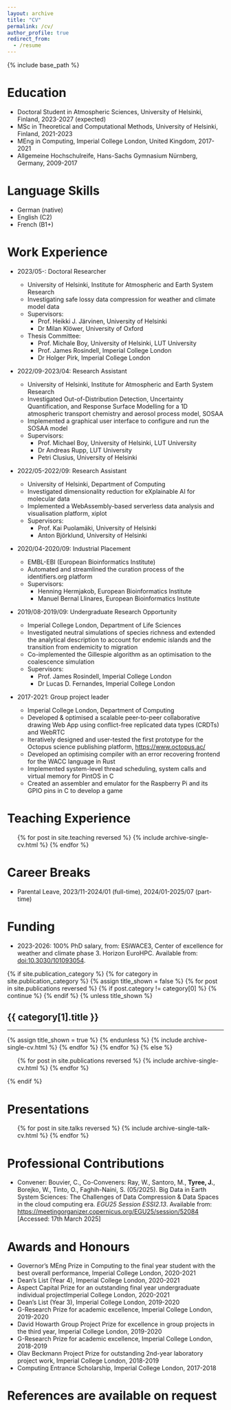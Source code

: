 ```yaml
---
layout: archive
title: "CV"
permalink: /cv/
author_profile: true
redirect_from:
  - /resume
---
```


{% include base_path %}

Education
======
* Doctoral Student in Atmospheric Sciences, University of Helsinki, Finland, 2023-2027 (expected)
* MSc in Theoretical and Computational Methods, University of Helsinki, Finland, 2021-2023
* MEng in Computing, Imperial College London, United Kingdom, 2017-2021
* Allgemeine Hochschulreife, Hans-Sachs Gymnasium Nürnberg, Germany, 2009-2017

Language Skills
=====
* German (native)
* English (C2)
* French (B1+)

Work Experience
======
* 2023/05-: Doctoral Researcher
  * University of Helsinki, Institute for Atmospheric and Earth System Research
  * Investigating safe lossy data compression for weather and climate model data
  * Supervisors:
    * Prof. Heikki J. Järvinen, University of Helsinki
    * Dr Milan Klöwer, University of Oxford
  * Thesis Committee:
    * Prof. Michale Boy, University of Helsinki, LUT University
    * Prof. James Rosindell, Imperial College London
    * Dr Holger Pirk, Imperial College London

* 2022/09-2023/04: Research Assistant
  * University of Helsinki, Institute for Atmospheric and Earth System Research
  * Investigated Out-of-Distribution Detection, Uncertainty Quantification, and Response Surface Modelling for a 1D atmospheric transport chemistry and aerosol process model, SOSAA
  * Implemented a graphical user interface to configure and run the SOSAA model
  * Supervisors:
    * Prof. Michael Boy, University of Helsinki, LUT University
    * Dr Andreas Rupp, LUT University
    * Petri Clusius, University of Helsinki

* 2022/05-2022/09: Research Assistant
  * University of Helsinki, Department of Computing
  * Investigated dimensionality reduction for eXplainable AI for molecular data
  * Implemented a WebAssembly-based serverless data analysis and visualisation platform, xiplot
  * Supervisors:
    * Prof. Kai Puolamäki, University of Helsinki
    * Anton Björklund, University of Helsinki

* 2020/04-2020/09: Industrial Placement
  * EMBL-EBI (European Bioinformatics Institute)
  * Automated and streamlined the curation process of the identifiers.org platform
  * Supervisors:
    * Henning Hermjakob, European Bioinformatics Institute
    * Manuel Bernal Llinares, European Bioinformatics Institute

* 2019/08-2019/09: Undergraduate Research Opportunity
  * Imperial College London, Department of Life Sciences
  * Investigated neutral simulations of species richness and extended the analytical description to account for endemic islands and the transition from endemicity to migration
  * Co-implemented the Gillespie algorithm as an optimisation to the coalescence simulation
  * Supervisors:
    * Prof. James Rosindell, Imperial College London
    * Dr Lucas D. Fernandes, Imperial College London

* 2017-2021: Group project leader
  * Imperial College London, Department of Computing
  * Developed & optimised a scalable peer-to-peer collaborative drawing Web App using conflict-free replicated data types (CRDTs) and WebRTC
  * Iteratively designed and user-tested the first prototype for the Octopus science publishing platform, <https://www.octopus.ac/>
  * Developed an optimising compiler with an error recovering frontend for the WACC language in Rust
  * Implemented system-level thread scheduling, system calls and virtual memory for PintOS in C
  * Created an assembler and emulator for the Raspberry Pi and its GPIO pins in C to develop a game

Teaching Experience
======
  <ul>{% for post in site.teaching reversed %}
    {% include archive-single-cv.html %}
  {% endfor %}</ul>

Career Breaks
======
* Parental Leave, 2023/11-2024/01 (full-time), 2024/01-2025/07 (part-time)

Funding
======
* 2023-2026: 100% PhD salary, from: ESiWACE3, Center of excellence for weather and climate phase 3. Horizon EuroHPC. Available from: [doi:10.3030/101093054](https://doi.org/10.3030/101093054).

{% if site.publication_category %}
  {% for category in site.publication_category  %}
    {% assign title_shown = false %}
    {% for post in site.publications reversed %}
      {% if post.category != category[0] %}
        {% continue %}
      {% endif %}
      {% unless title_shown %}
        <h2>{{ category[1].title }}</h2><hr />
        {% assign title_shown = true %}
      {% endunless %}
      {% include archive-single-cv.html %}
    {% endfor %}
  {% endfor %}
{% else %}
  <ul>{% for post in site.publications reversed %}
    {% include archive-single-cv.html %}
  {% endfor %}</ul>
{% endif %}
  
Presentations
======
  <ul>{% for post in site.talks reversed %}
    {% include archive-single-talk-cv.html  %}
  {% endfor %}</ul>
  
Professional Contributions
======
* Convener: Bouvier, C., Co-Conveners: Ray, W., Santoro, M., **Tyree, J.**, Borejko, W., Tinto, O., Faghih-Naini, S. (05/2025). Big Data in Earth System Sciences: The Challenges of Data Compression & Data Spaces in the cloud computing era. *EGU25 Session ESSI2.13*. Available from: <https://meetingorganizer.copernicus.org/EGU25/session/52084> [Accessed: 17th March 2025]

Awards and Honours
======
* Governor’s MEng Prize in Computing to the final year student with the best overall performance, Imperial College London, 2020-2021
* Dean’s List (Year 4), Imperial College London, 2020-2021
* Aspect Capital Prize for an outstanding final year undergraduate individual projectImperial College London, 2020-2021
* Dean’s List (Year 3), Imperial College London, 2019-2020
* G-Research Prize for academic excellence, Imperial College London, 2019-2020
* David Howarth Group Project Prize for excellence in group projects in the third year, Imperial College London, 2019-2020
* G-Research Prize for academic excellence, Imperial College London, 2018-2019
* Olav Beckmann Project Prize for outstanding 2nd-year laboratory project work, Imperial College London, 2018-2019
* Computing Entrance Scholarship, Imperial College London, 2017-2018

References are available on request
======
